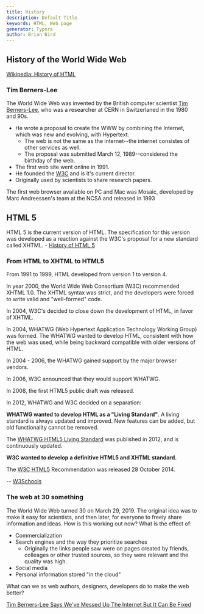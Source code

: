 ```yaml
---
title: History
description: Default Title
keywords: HTML, Web page
generator: Typora
author: Brian Bird
---
```

## History of the World Wide Web

[Wikipedia: History of HTML](https://en.wikipedia.org/wiki/HTML)

### Tim Berners-Lee

The World Wide Web was invented by the British computer scientist [Tim Berners-Lee](https://en.wikipedia.org/wiki/Tim_Berners-Lee), who was a researcher at CERN in Switzerlaned in the 1980 and 90s.

- He wrote a proposal to create the WWW by combining the Internet, which was new and evolving, with Hypertext.
  - The web is not the same as the internet--the internet consistes of other services as well.
  - The proposal was submitted March 12, 1989--considered the birthday of the web.
- The first web site went online in 1991.
- He founded the [W3C](https://en.wikipedia.org/wiki/World_Wide_Web_Consortium) and is it's current director.
- Originally used by scientists to share research papers.

The first web browser available on PC and Mac was Mosaic, developed by Marc Andreessen's team at the NCSA and released in 1993

## HTML 5

HTML 5 is the current version of HTML. The specification for this version was developed as a reaction against the W3C's proposal for a new standard called XHTML. - [History of HTML 5](https://en.wikipedia.org/wiki/HTML5#History)

### From HTML to XHTML to HTML5

From 1991 to 1999, HTML developed from version 1 to version 4.  

In year 2000, the World Wide Web Consortium (W3C) recommended XHTML 1.0. The XHTML syntax was strict, and the developers were forced to write valid and "well-formed" code.

In 2004, W3C's decided to close down the development of HTML, in favor of XHTML. 

In 2004, WHATWG (Web Hypertext Application Technology Working Group) was formed. The WHATWG wanted to develop HTML, consistent with how the web was used, while being backward compatible with older versions of HTML.

In 2004 - 2006, the WHATWG gained support by the major browser vendors.

In 2006, W3C announced that they would support WHATWG.

In 2008, the first HTML5 public draft was released.

In 2012, WHATWG and W3C decided on a separation:

**WHATWG wanted to develop HTML as a "Living Standard"**. A living standard is always updated and improved. New features can be added, but old functionality cannot be removed.

The [WHATWG HTML5 Living Standard](http://whatwg.org/html/) was published in 2012, and is continuously updated.

**W3C wanted to develop a definitive HTML5 and XHTML standard.**

The [W3C HTML5](http://www.w3.org/TR/html5/) Recommendation was released 28 October 2014.

-- [W3Schools](https://www.w3schools.com/html/html5_intro.asp)

### The web at 30 something

The World Wide Web turned 30 on March 29, 2019. The original idea was to make it easy for scientists, and then later, for everyone to freely share information and ideas.
How is this working out now? 
What is the effect of:

- Commercialization
- Search engines and the way they prioritize searches
  - Originally the links people saw were on pages created by friends, colleages or other trusted sources, so they were relevant and the quality was high.
- Social media
- Personal information stored "in the cloud"

What can we as web authors, designers, developers do to make the web better?

[Tim Berners-Lee Says We've Messed Up The Internet But It Can Be Fixed](https://www.lifehacker.com.au/2019/04/berners-lee-says-weve-messed-up-the-internet-but-it-can-be-fixed/)

